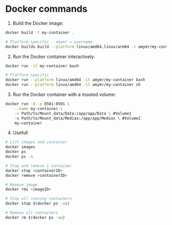 # Docker commands

1. Build the Docker image:

```bash
docker build -t my-container .
```
```bash
# Platform specific - amymr = username
docker buildx build --platform linux/amd64,linux/arm64 -t amymr/my-container --push .
```

2. Run the Docker container interactively:

```bash
docker run -it my-container bash
```

```bash
# Platform specific
docker run --platform linux/amd64 -it amymr/my-container bash
docker run --platform linux/amd64 -it amymr/my-container sh
```

3. Run the Docker container with a mouted volume:
```bash
docker run -d -p 8501:8501 \
    --name my-container \
    -v Path/to/Mount_data/Data:/app/app/Data \ #Volume1
    -v Path/to/Mount_data/Medias:/app/app/Medias \ #Volume2
    my-container
```

4. Usefull
```bash
# List images and container
docker images
docker ps
docker ps -a

# Stop and remove 1 container
docker stop <containerID>
docker remove >containerID>

# Remove image
docker rmi <imageID>

# Stop all running containers
docker stop $(docker ps -aq)

# Remove all containers
docker rm $(docker ps -aq)
```
